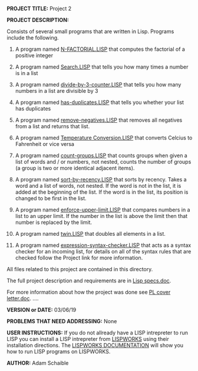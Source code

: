 **PROJECT TITLE:** Project 2

**PROJECT DESCRIPTION:**

Consists of several small programs that are written in Lisp. Programs include the following.

1) A program named [N-FACTORIAL.LISP](https://github.com/AdamSchaible/MSU_Denver/blob/master/CS%203210%20Principles%20of%20Prog.%20Languages%20(Spring%202019)/Project%202/N-FACTORIAL.LISP)  that computes the factorial of a positive integer

2) A program named [Search.LISP](https://github.com/AdamSchaible/MSU_Denver/blob/master/CS%203210%20Principles%20of%20Prog.%20Languages%20(Spring%202019)/Project%202/Search.LISP) that tells you how many times a number is in a list

3) A program named [divide-by-3-counter.LISP](https://github.com/AdamSchaible/MSU_Denver/blob/master/CS%203210%20Principles%20of%20Prog.%20Languages%20(Spring%202019)/Project%202/divide-by-3-counter.LISP) that tells you how many numbers in a list are divisible by 3

4) A program named [has-duplicates.LISP](https://github.com/AdamSchaible/MSU_Denver/blob/master/CS%203210%20Principles%20of%20Prog.%20Languages%20(Spring%202019)/Project%202/has-duplicates.LISP)  that tells you whether your list has duplicates

5) A program named [remove-negatives.LISP](https://github.com/AdamSchaible/MSU_Denver/blob/master/CS%203210%20Principles%20of%20Prog.%20Languages%20(Spring%202019)/Project%202/remove-negatives.LISP) that removes all negatives from a list and returns that list.

6) A program named [Temperature Conversion.LISP](https://github.com/AdamSchaible/MSU_Denver/blob/master/CS%203210%20Principles%20of%20Prog.%20Languages%20(Spring%202019)/Project%202/Temperature%20Conversion.LISP) that converts Celcius to Fahrenheit or vice versa

7) A program named [count-groups.LISP](https://github.com/AdamSchaible/MSU_Denver/blob/master/CS%203210%20Principles%20of%20Prog.%20Languages%20(Spring%202019)/Project%202/count-groups.LISP) that counts groups when given a list of words and / or numbers, not nested, counts the number of groups (a group is two or more identical adjacent items).

8) A program named [sort-by-recency.LISP](https://github.com/AdamSchaible/MSU_Denver/blob/master/CS%203210%20Principles%20of%20Prog.%20Languages%20(Spring%202019)/Project%202/sort-by-recency.LISP)  that sorts by recency. Takes a word and a list of words, not nested. If the word is not in the list, it is added at the beginning of the list.  If the word is in the list, its position is changed to be first in the list.

9) A program named [enforce-upper-limit.LISP](https://github.com/AdamSchaible/MSU_Denver/blob/master/CS%203210%20Principles%20of%20Prog.%20Languages%20(Spring%202019)/Project%202/enforce-upper-limit.LISP) that compares numbers in a list to an upper limit. If the number in the list is above the limit then that number is replaced by the limit.

10) A program named [twin.LISP](https://github.com/AdamSchaible/MSU_Denver/blob/master/CS%203210%20Principles%20of%20Prog.%20Languages%20(Spring%202019)/Project%202/twin.LISP) that doubles all elements in a list.

11) A program named [expression-syntax-checker.LISP](https://github.com/AdamSchaible/MSU_Denver/blob/master/CS%203210%20Principles%20of%20Prog.%20Languages%20(Spring%202019)/Project%202/expression-syntax-checker.LISP) that acts as a syntax checker for an incoming list, for details on all of the syntax rules that are checked follow the Project link for more information.

All files related to this project are contained in this directory.

The full project description and requirements are in [Lisp specs.doc](https://github.com/AdamSchaible/MSU_Denver/blob/master/CS%203210%20Principles%20of%20Prog.%20Languages%20(Spring%202019)/Project%202/Lisp%20specs.doc).

For more information about how the project was done see [PL cover letter.doc](https://github.com/AdamSchaible/MSU_Denver/blob/master/CS%203210%20Principles%20of%20Prog.%20Languages%20(Spring%202019)/Project%202/PL%20cover%20letter.doc).
....

**VERSION or DATE:** 03/06/19

**PROBLEMS THAT NEED ADDRESSING:** None

**USER INSTRUCTIONS:** 
If you do not allready have a LISP intrepreter to run LISP you can install a LISP intrepreter from [LISPWORKS](http://www.lispworks.com/) using their installation directions. The [LISPWORKS DOCUMENTATION](http://www.lispworks.com/documentation/index.html) will show you how to run LISP programs on LISPWORKS.

**AUTHOR:** Adam Schaible
